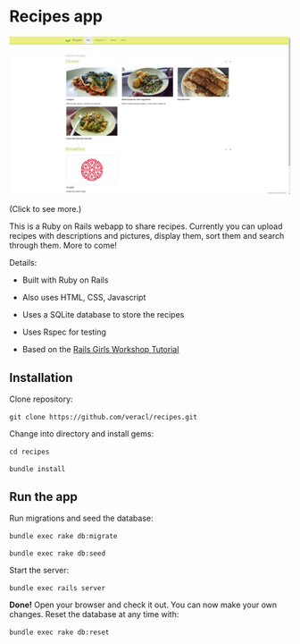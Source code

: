 # Recipes app

![Screenshot](/app/assets/images/screenshot_index.png?raw=true "Screenshot of the index page")

(Click to see more.)

This is a Ruby on Rails webapp to share recipes. Currently you can upload recipes with descriptions and pictures, display them, sort them and search through them. More to come!

Details:

* Built with Ruby on Rails

* Also uses HTML, CSS, Javascript

* Uses a SQLite database to store the recipes

* Uses Rspec for testing

* Based on the [Rails Girls Workshop Tutorial](http://guides.railsgirls.com/app)

## Installation

Clone repository:

`git clone https://github.com/veracl/recipes.git`

Change into directory and install gems:

`cd recipes`

`bundle install`

## Run the app

Run migrations and seed the database:

`bundle exec rake db:migrate`

`bundle exec rake db:seed`

Start the server:

`bundle exec rails server`

**Done!** Open your browser and check it out. You can now make your own changes. Reset the database at any time with:

`bundle exec rake db:reset`
